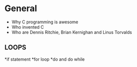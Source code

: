 # General
* Why C programming is awesome
* Who invented C
* Who are Dennis Ritchie, Brian Kernighan and Linus Torvalds
## LOOPS
*if statement
*for loop
*do and do while
